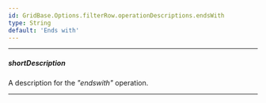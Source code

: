 ```yaml
---
id: GridBase.Options.filterRow.operationDescriptions.endsWith
type: String
default: 'Ends with'
---
```

---
##### shortDescription
A description for the *"endswith"* operation.

---
